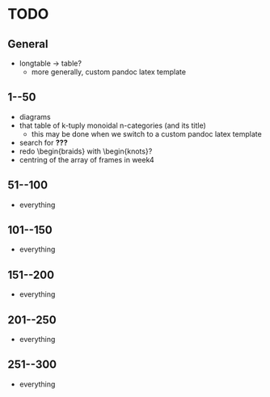 # TODO

## General

- longtable -> table?
    + more generally, custom pandoc latex template

## 1--50
- diagrams
- that table of k-tuply monoidal n-categories (and its title)
    + this may be done when we switch to a custom pandoc latex template
- search for **???**
- redo \begin{braids} with \begin{knots}?
- centring of the array of frames in week4

## 51--100

- everything

## 101--150

- everything

## 151--200

- everything

## 201--250

- everything

## 251--300

- everything
